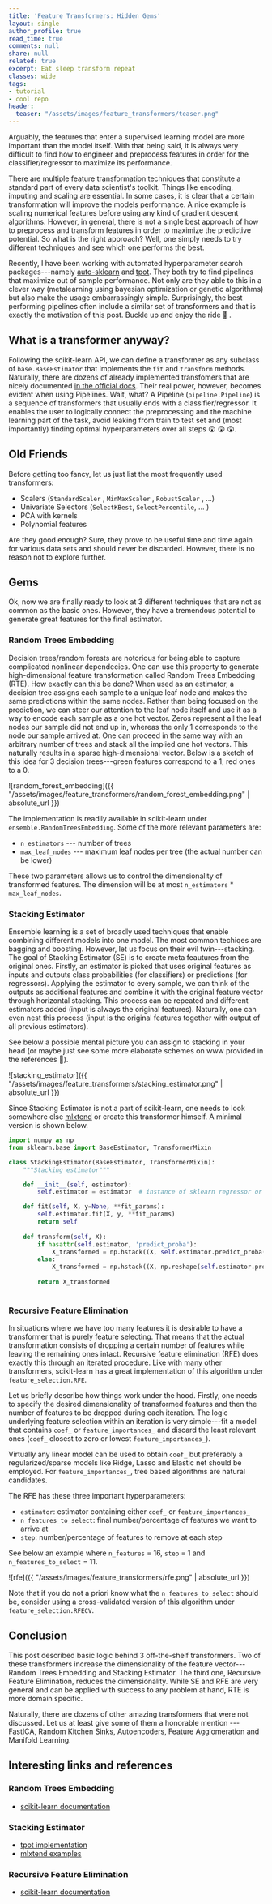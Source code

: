 ```yaml
---
title: 'Feature Transformers: Hidden Gems'
layout: single
author_profile: true
read_time: true
comments: null
share: null
related: true
excerpt: Eat sleep transform repeat
classes: wide
tags:
- tutorial
- cool repo
header:
  teaser: "/assets/images/feature_transformers/teaser.png"
---
```


Arguably, the features that enter a supervised learning model are more important than the model itself. With that being said, it is always very difficult to find how to engineer and preprocess features in order for the classifier/regressor to maximize its performance.

There are multiple feature transformation techniques that constitute a standard part of every data scientist's toolkit. Things like encoding, imputing and scaling are essential. In some cases, it is clear that a certain transformation will improve the models performance. A nice example is scaling numerical features before using any kind of gradient descent algorithms. However, in general, there is not a single best approach of how to preprocess and transform features in order to maximize the predictive potential. So what is the right approach? Well, one simply needs to try different techniques and see which one performs the best.


Recently, I have been working with automated hyperparameter search packages---namely [auto-sklearn](https://github.com/automl/auto-sklearn) and [tpot](https://github.com/EpistasisLab/tpot). They both try to find pipelines that maximize out of sample performance. Not only are they able to this in a clever way (metalearning using bayesian optimization or genetic algorithms) but also make the usage embarrassingly simple. Surprisingly, the best performing pipelines often include a similar set of transformers and that is exactly the motivation of this post. Buckle up and enjoy the ride :carousel_horse: .

## What is a transformer anyway?
Following the scikit-learn API, we can define a transformer as any subclass of  `base.BaseEstimator` that implements the `fit` and `transform` methods.
Naturally, there are dozens of already implemented transfomers that are nicely documented [in the official docs](http://scikit-learn.org/stable/data_transforms.html). Their real power, however, becomes evident when using Pipelines. Wait, what? A Pipeline (`pipeline.Pipeline`) is a sequence of transformers that usually ends with a classifier/regressor. It enables the user to logically connect the preprocessing and the machine learning part of the task, avoid leaking from train to test set and (most importantly) finding optimal hyperparameters over all steps :astonished: :astonished: :astonished:.


## Old Friends
Before getting too fancy, let us just list the most frequently used transformers: 
* Scalers (`StandardScaler` , `MinMaxScaler` , `RobustScaler` , ...)
* Univariate Selectors (`SelectKBest`, `SelectPercentile`, ... )
* PCA with kernels
* Polynomial features

Are they good enough? Sure, they prove to be useful time and time again for various data sets and should never be discarded. However, there is no reason not to explore further.

## Gems
Ok, now we are finally ready to look at 3 different techniques that are not as common as the basic ones.  However, they have a tremendous potential to generate great features for the final estimator.

### Random Trees Embedding
Decision trees/random forests are notorious for being able to capture complicated nonlinear dependecies. One can use this property to generate high-dimensional feature transformation called Random Trees Embedding (RTE). How exactly can this be done? When used as an estimator, a decision tree assigns each sample to a unique leaf node and makes the same predictions within the same nodes. Rather than being focused on the prediction, we can steer our attention to the leaf node itself and use it as a way to encode each sample as a one hot vector. Zeros represent all the leaf nodes our sample did not end up in, whereas the only 1 corresponds to the node our sample arrived at.  One can proceed in the same way with an arbitrary number of trees and stack all the implied one hot vectors. This naturally results in a sparse high-dimensional vector. Below is a sketch of this idea for 3 decision trees---green features correspond to a 1, red ones to a 0.

![random_forest_embedding]({{ "/assets/images/feature_transformers/random_forest_embedding.png" | absolute_url }})

The implementation is readily available in scikit-learn under `ensemble.RandomTreesEmbedding`. Some of the more relevant parameters are: 
*  `n_estimators`  --- number of trees
*  `max_leaf_nodes` --- maximum leaf nodes per tree (the actual number can be lower)

These two parameters allows us to control the dimensionality of transformed features. The dimension will be at most `n_estimators`  *  `max_leaf_nodes`.


### Stacking Estimator
Ensemble learning is a set of broadly used techniques that enable combining different models into one model. The most common techiqes are bagging and boosting. However, let us focus on their evil twin---stacking. The goal of Stacking Estimator (SE) is to create meta feautures from the original ones. Firstly, an estimator is picked that uses original features as inputs and outputs class probabilities (for classifiers) or predictions (for regressors). Applying the estimator to every sample, we can think of the outputs as additional features and combine it with the original feature vector through horizontal stacking. This process can be repeated and different estimators added (input is always the original features). Naturally, one can even nest this process (input is the original features together with output of all previous estimators). 

See below a possible mental picture you can assign to stacking in your head (or maybe just see some more elaborate  schemes  on www provided in the references :panda_face:).

![stacking_estimator]({{ "/assets/images/feature_transformers/stacking_estimator.png" | absolute_url }})

Since Stacking Estimator is not a part of scikit-learn, one needs to look somewhere else [mlxtend](https://github.com/rasbt/mlxtend) or  create this transformer himself.  A minimal version is shown below.


```python
import numpy as np
from sklearn.base import BaseEstimator, TransformerMixin

class StackingEstimator(BaseEstimator, TransformerMixin):
    """Stacking estimator"""

    def __init__(self, estimator):
        self.estimator = estimator  # instance of sklearn regressor or classifier

    def fit(self, X, y=None, **fit_params):
        self.estimator.fit(X, y, **fit_params)
        return self
	
    def transform(self, X):
        if hasattr(self.estimator, 'predict_proba'):
            X_transformed = np.hstack((X, self.estimator.predict_proba(X)))
        else:
            X_transformed = np.hstack((X, np.reshape(self.estimator.predict(X), (-1, 1))))
						
        return X_transformed
					
```

### Recursive Feature Elimination
In situations where we have too many features it is desirable to have a transformer that is purely feature selecting. That means that the actual transformation consists of dropping a certain number of features while leaving the remaining ones intact.
Recursive feature elimination (RFE) does exactly this through an iterated procedure.  Like with many other transformers, scikit-learn has a great implementation of this algorithm under `feature_selection.RFE`.

Let us briefly describe how things work under the hood. Firstly, one needs to specify the desired dimensionality of transformed features and then the number of features to be dropped during each iteration. The logic underlying feature selection within an iteration is very simple---fit a model that contains `coef_` or `feature_importances_` and discard the least relevant ones (`coef_` closest to zero or lowest `feature_importances_`).

Virtually any linear model can be used to obtain `coef_` but preferably a regularized/sparse models like Ridge, Lasso and Elastic net should be employed. For `feature_importances_`, tree based algorithms are natural candidates.

The RFE has these three important hyperparameters: 
* `estimator`:  estimator containing either  `coef_` or `feature_importances_` 
* `n_features_to_select`:  final number/percentage of features we want to arrive at
* `step`: number/percentage of features to remove at each step

See below an example where `n_features` =  16, `step` = 1 and `n_features_to_select` =  11.

![rfe]({{ "/assets/images/feature_transformers/rfe.png" | absolute_url }})

Note that if you do not a priori know what the `n_features_to_select` should be,  consider using a cross-validated version of this algorithm under `feature_selection.RFECV`.

## Conclusion
This post described basic logic behind 3 off-the-shelf transformers. Two of these transformers increase the dimensionality of the feature vector--- Random Trees Embedding and Stacking Estimator. The third one,  Recursive Feature Elimination, reduces the dimensionality. While SE and RFE are very general and can be applied with success to any problem at hand, RTE is more domain specific.

Naturally, there are dozens of other amazing transformers that were not discussed. Let us at least give some of them a honorable mention --- FastICA,  Random Kitchen Sinks, Autoencoders, Feature Agglomeration and Manifold Learning.

## Interesting links and references
### Random Trees Embedding
* [scikit-learn documentation](http://scikit-learn.org/stable/modules/generated/sklearn.ensemble.RandomTreesEmbedding.html)

### Stacking Estimator
* [tpot implementation](https://github.com/EpistasisLab/tpot/blob/master/tpot/builtins/stacking_estimator.py)
* [mlxtend examples](https://rasbt.github.io/mlxtend/user_guide/classifier/StackingClassifier/)

### Recursive Feature Elimination
* [scikit-learn documentation](http://scikit-learn.org/stable/modules/generated/sklearn.feature_selection.RFE.html)